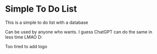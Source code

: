 # Simple To Do List

This is a simple to do list with a database

Can be used by anyone who wants.
I guess ChatGPT can do the same in less time LMAO D:



Too tired to add logo
